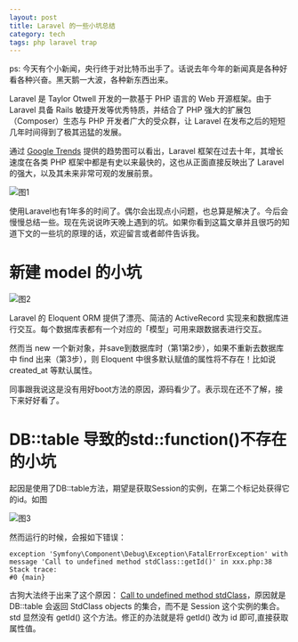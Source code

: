 ```yaml
---
layout: post
title: Laravel 的一些小坑总结
category: tech
tags: php laravel trap
---
```


ps: 今天有个小新闻，央行终于对比特币出手了。话说去年今年的新闻真是各种好看各种兴奋。黑天鹅一大波，各种新东西出来。

Laravel 是 Taylor Otwell 开发的一款基于 PHP 语言的 Web 开源框架。由于 Laravel 具备 Rails 敏捷开发等优秀特质，并结合了 PHP 强大的扩展包（Composer）生态与 PHP 开发者广大的受众群，让 Laravel 在发布之后的短短几年时间得到了极其迅猛的发展。

通过 [Google Trends][google_trends] 提供的趋势图可以看出，Laravel 框架在过去十年，其增长速度在各类 PHP 框架中都是有史以来最快的，这也从正面直接反映出了 Laravel 的强大，以及其未来非常可观的发展前景。

![图1](https://cdn.kelu.org/blog/2017/01/20170111175437.jpg)

使用Laravel也有1年多的时间了。偶尔会出现点小问题，也总算是解决了。今后会慢慢总结一些。现在先说说昨天晚上遇到的坑。如果你看到这篇文章并且很巧的知道下文的一些坑的原理的话，欢迎留言或者邮件告诉我。





# 新建 model 的小坑

![图2](https://cdn.kelu.org/blog/2017/01/20170111175246.jpg)

Laravel 的 Eloquent ORM 提供了漂亮、简洁的 ActiveRecord 实现来和数据库进行交互。每个数据库表都有一个对应的「模型」可用来跟数据表进行交互。

然而当 new 一个新对象，并save到数据库时（第1第2步），如果不重新去数据库中 find 出来（第3步），则 Eloquent 中很多默认赋值的属性将不存在！比如说 created_at 等默认属性。

同事跟我说这是没有用好boot方法的原因，源码看少了。表示现在还不了解，接下来好好看了。


# DB::table 导致的std::function()不存在的小坑

起因是使用了DB::table方法，期望是获取Session的实例，在第二个标记处获得它的id。如图

![图3](https://cdn.kelu.org/blog/2017/01/20170112013145.jpg)

然而运行的时候，会报如下错误：

    exception 'Symfony\Component\Debug\Exception\FatalErrorException' with message 'Call to undefined method stdClass::getId()' in xxx.php:38
    Stack trace:
    #0 {main}

古狗大法终于出来了这个原因： [Call to undefined method stdClass][std_error]，原因就是 DB::table 会返回 StdClass objects 的集合，而不是 Session 这个实例的集合。std 显然没有 getId() 这个方法。修正的办法就是将 getId() 改为 id 即可,直接获取属性值。


[google_trends]: https://www.google.com/trends/explore?date=2006-08-16%202017-01-11&amp;q=yii,CodeIgniter,Cakephp,Laravel,%2Fm%2F09cjcl
[std_error]: http://laravel.io/forum/09-21-2014-call-to-undefined-method-stdclass

